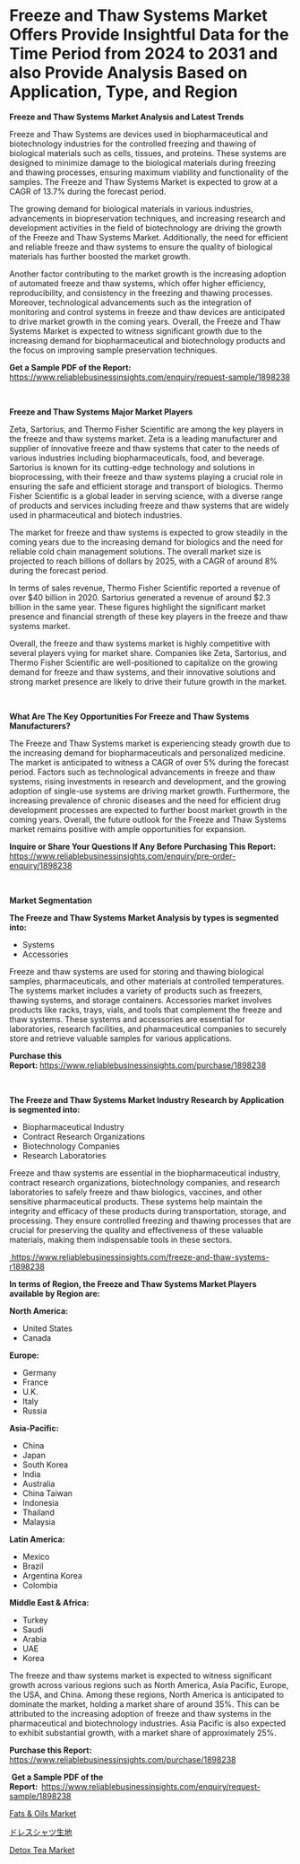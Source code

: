 <p><h1>Freeze and Thaw Systems Market Offers Provide Insightful Data for the Time Period from 2024 to 2031 and also Provide Analysis Based on Application, Type, and Region</h1></p><p><strong>Freeze and Thaw Systems Market Analysis and Latest Trends</strong></p>
<p><p>Freeze and Thaw Systems are devices used in biopharmaceutical and biotechnology industries for the controlled freezing and thawing of biological materials such as cells, tissues, and proteins. These systems are designed to minimize damage to the biological materials during freezing and thawing processes, ensuring maximum viability and functionality of the samples. The Freeze and Thaw Systems Market is expected to grow at a CAGR of 13.7% during the forecast period.</p><p>The growing demand for biological materials in various industries, advancements in biopreservation techniques, and increasing research and development activities in the field of biotechnology are driving the growth of the Freeze and Thaw Systems Market. Additionally, the need for efficient and reliable freeze and thaw systems to ensure the quality of biological materials has further boosted the market growth.</p><p>Another factor contributing to the market growth is the increasing adoption of automated freeze and thaw systems, which offer higher efficiency, reproducibility, and consistency in the freezing and thawing processes. Moreover, technological advancements such as the integration of monitoring and control systems in freeze and thaw devices are anticipated to drive market growth in the coming years. Overall, the Freeze and Thaw Systems Market is expected to witness significant growth due to the increasing demand for biopharmaceutical and biotechnology products and the focus on improving sample preservation techniques.</p></p>
<p><strong>Get a Sample PDF of the Report:&nbsp;</strong> <a href="https://www.reliablebusinessinsights.com/enquiry/request-sample/1898238">https://www.reliablebusinessinsights.com/enquiry/request-sample/1898238</a></p>
<p>&nbsp;</p>
<p><strong>Freeze and Thaw Systems Major Market Players</strong></p>
<p><p>Zeta, Sartorius, and Thermo Fisher Scientific are among the key players in the freeze and thaw systems market. Zeta is a leading manufacturer and supplier of innovative freeze and thaw systems that cater to the needs of various industries including biopharmaceuticals, food, and beverage. Sartorius is known for its cutting-edge technology and solutions in bioprocessing, with their freeze and thaw systems playing a crucial role in ensuring the safe and efficient storage and transport of biologics. Thermo Fisher Scientific is a global leader in serving science, with a diverse range of products and services including freeze and thaw systems that are widely used in pharmaceutical and biotech industries.</p><p>The market for freeze and thaw systems is expected to grow steadily in the coming years due to the increasing demand for biologics and the need for reliable cold chain management solutions. The overall market size is projected to reach billions of dollars by 2025, with a CAGR of around 8% during the forecast period.</p><p>In terms of sales revenue, Thermo Fisher Scientific reported a revenue of over $40 billion in 2020. Sartorius generated a revenue of around $2.3 billion in the same year. These figures highlight the significant market presence and financial strength of these key players in the freeze and thaw systems market.</p><p>Overall, the freeze and thaw systems market is highly competitive with several players vying for market share. Companies like Zeta, Sartorius, and Thermo Fisher Scientific are well-positioned to capitalize on the growing demand for freeze and thaw systems, and their innovative solutions and strong market presence are likely to drive their future growth in the market.</p></p>
<p>&nbsp;</p>
<p><strong>What Are The Key Opportunities For Freeze and Thaw Systems Manufacturers?</strong></p>
<p><p>The Freeze and Thaw Systems market is experiencing steady growth due to the increasing demand for biopharmaceuticals and personalized medicine. The market is anticipated to witness a CAGR of over 5% during the forecast period. Factors such as technological advancements in freeze and thaw systems, rising investments in research and development, and the growing adoption of single-use systems are driving market growth. Furthermore, the increasing prevalence of chronic diseases and the need for efficient drug development processes are expected to further boost market growth in the coming years. Overall, the future outlook for the Freeze and Thaw Systems market remains positive with ample opportunities for expansion.</p></p>
<p><strong>Inquire or Share Your Questions If Any Before Purchasing This Report:</strong> <a href="https://www.reliablebusinessinsights.com/enquiry/pre-order-enquiry/1898238">https://www.reliablebusinessinsights.com/enquiry/pre-order-enquiry/1898238</a></p>
<p>&nbsp;</p>
<p><strong>Market Segmentation</strong></p>
<p><strong>The Freeze and Thaw Systems Market Analysis by types is segmented into:</strong></p>
<p><ul><li>Systems</li><li>Accessories</li></ul></p>
<p><p>Freeze and thaw systems are used for storing and thawing biological samples, pharmaceuticals, and other materials at controlled temperatures. The systems market includes a variety of products such as freezers, thawing systems, and storage containers. Accessories market involves products like racks, trays, vials, and tools that complement the freeze and thaw systems. These systems and accessories are essential for laboratories, research facilities, and pharmaceutical companies to securely store and retrieve valuable samples for various applications.</p></p>
<p><strong>Purchase this Report:&nbsp;</strong><a href="https://www.reliablebusinessinsights.com/purchase/1898238">https://www.reliablebusinessinsights.com/purchase/1898238</a></p>
<p>&nbsp;</p>
<p><strong>The Freeze and Thaw Systems Market Industry Research by Application is segmented into:</strong></p>
<p><ul><li>Biopharmaceutical Industry</li><li>Contract Research Organizations</li><li>Biotechnology Companies</li><li>Research Laboratories</li></ul></p>
<p><p>Freeze and thaw systems are essential in the biopharmaceutical industry, contract research organizations, biotechnology companies, and research laboratories to safely freeze and thaw biologics, vaccines, and other sensitive pharmaceutical products. These systems help maintain the integrity and efficacy of these products during transportation, storage, and processing. They ensure controlled freezing and thawing processes that are crucial for preserving the quality and effectiveness of these valuable materials, making them indispensable tools in these sectors.</p></p>
<p><a href="https://www.reliablebusinessinsights.com/freeze-and-thaw-systems-r1898238">&nbsp;https://www.reliablebusinessinsights.com/freeze-and-thaw-systems-r1898238</a></p>
<p><strong>In terms of Region, the Freeze and Thaw Systems Market Players available by Region are:</strong></p>
<p>
    <p> <strong> North America: </strong>
        <ul>
            <li>United States</li>
            <li>Canada</li>
        </ul>
        </p> 
    <p> <strong> Europe: </strong>
        <ul>
            <li>Germany</li>
            <li>France</li>
            <li>U.K.</li>
            <li>Italy</li>
            <li>Russia</li>
        </ul>
        </p> 
    <p> <strong> Asia-Pacific: </strong>
        <ul>
            <li>China</li>
            <li>Japan</li>
            <li>South Korea</li>
            <li>India</li>
            <li>Australia</li>
            <li>China Taiwan</li>
            <li>Indonesia</li>
            <li>Thailand</li>
            <li>Malaysia</li>
        </ul>
        </p> 
    <p> <strong> Latin America: </strong>
        <ul>
            <li>Mexico</li>
            <li>Brazil</li>
            <li>Argentina Korea</li>
            <li>Colombia</li>
        </ul>
        </p> 
    <p> <strong> Middle East & Africa: </strong>
        <ul>
            <li>Turkey</li>
            <li>Saudi</li>
            <li>Arabia</li>
            <li>UAE</li>
            <li>Korea</li>
        </ul>
    </p>
    </p>
<p><p>The freeze and thaw systems market is expected to witness significant growth across various regions such as North America, Asia Pacific, Europe, the USA, and China. Among these regions, North America is anticipated to dominate the market, holding a market share of around 35%. This can be attributed to the increasing adoption of freeze and thaw systems in the pharmaceutical and biotechnology industries. Asia Pacific is also expected to exhibit substantial growth, with a market share of approximately 25%.</p></p>
<p><strong>Purchase this Report: </strong><a href="https://www.reliablebusinessinsights.com/purchase/1898238">https://www.reliablebusinessinsights.com/purchase/1898238</a></p>
<p>&nbsp;<strong>Get a Sample PDF of the Report:&nbsp;&nbsp;</strong><a href="https://www.reliablebusinessinsights.com/enquiry/request-sample/1898238">https://www.reliablebusinessinsights.com/enquiry/request-sample/1898238</a></p>
<p><strong></strong></p>
<p><p><a href="https://medium.com/@denisewilsogdn64/fats-oils-market-investigation-industry-evolution-and-forecast-till-2031-0f9f50181a00">Fats & Oils Market</a></p><p><a href="https://github.com/sghwr779811674/Market-Research-Report-List-3/blob/main/406905734098.md">ドレスシャツ生地</a></p><p><a href="https://medium.com/@hakielkafi_83796/detox-tea-market-outlook-complete-industry-analysis-2024-to-2031-598c9628bbeb">Detox Tea Market</a></p></p>